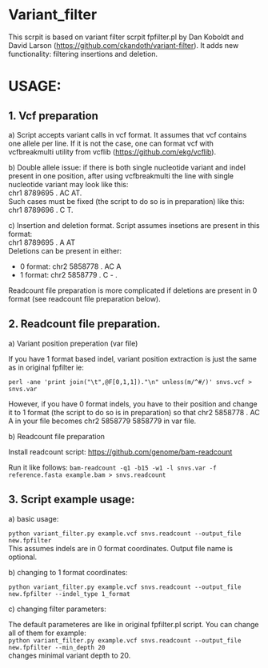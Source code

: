 # Variant_filter

This scrpit is based on variant filter scrpit fpfilter.pl by Dan Koboldt and David Larson (https://github.com/ckandoth/variant-filter).
It adds new functionality: filtering insertions and deletion.

# USAGE: #

## 1. Vcf preparation ##

a) Script accepts variant calls in vcf format. It assumes that vcf contains one allele per line. If it is not the case,
one can format vcf with vcfbreakmulti utility from vcflib (https://github.com/ekg/vcflib).

b) Double allele issue: if there is both single nucleotide variant and indel present in one position, after using vcfbreakmulti the line with single nucleotide variant may look like this:  
chr1 8789695 . AC AT.   
Such cases must be fixed (the script to do so is in preparation) like this:  
chr1 8789696 . C  T. 

c) Insertion and deletion format.
Script assumes insetions are present in this format:  
chr1 8789695 . A AT  
Deletions can be present in either:  
- 0 format: chr2 5858778 . AC A  
- 1 format: chr2 5858779 . C - .   

Readcount file preparation is more complicated if deletions are present in 0 format (see readcount file preparation below). 

## 2. Readcount file preparation. ##

a) Variant position preperation (var file)

If you have 1 format based indel, variant position extraction is just the same as in original fpfilter ie:   

`perl -ane 'print join("\t",@F[0,1,1])."\n" unless(m/^#/)' snvs.vcf > snvs.var`  

However, if you have 0 format indels, you have to their position and change it to 1 format (the script to do so is in preparation) so that chr2 5858778 . AC A in your file becomes chr2 5858779 5858779 in var file.  

b) Readcount file preparation

Install readcount script: https://github.com/genome/bam-readcount 

Run it like follows:
`bam-readcount -q1 -b15 -w1 -l snvs.var -f reference.fasta example.bam > snvs.readcount`

## 3. Script example usage: ##

a) basic usage:

`python variant_filter.py example.vcf snvs.readcount --output_file new.fpfilter`  
This assumes indels are in 0 format coordinates. Output file name is optional.

b) changing to 1 format coordinates:

`python variant_filter.py example.vcf snvs.readcount --output_file new.fpfilter --indel_type 1_format`

c) changing filter parameters:

The default parameteres are like in original fpfilter.pl script. You can change all of them for example:  
`python variant_filter.py example.vcf snvs.readcount --output_file new.fpfilter --min_depth 20 `   
changes minimal variant depth to 20.
